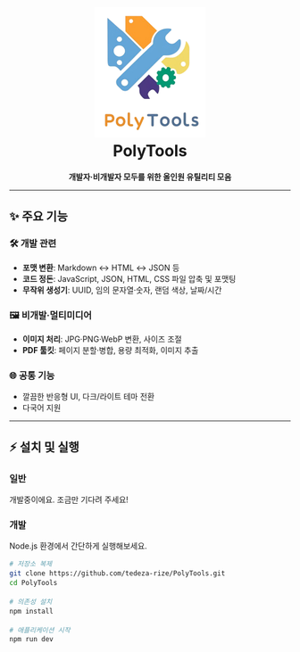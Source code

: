 <h1 align="center">
  <br>
  <img src="https://raw.githubusercontent.com/tedeza-rize/PolyTools/main/assets/logo.png" alt="PolyTools" width="200">
  <br>
  PolyTools
  <br>
</h1>

<p align="center">  
  <strong>개발자·비개발자 모두를 위한 올인원 유틸리티 모음</strong>
</p>

---

## ✨ 주요 기능

### 🛠 개발 관련
- **포맷 변환**: Markdown ↔ HTML ↔ JSON 등
- **코드 정돈**: JavaScript, JSON, HTML, CSS 파일 압축 및 포맷팅
- **무작위 생성기**: UUID, 임의 문자열·숫자, 랜덤 색상, 날짜/시간

### 🖼 비개발·멀티미디어
- **이미지 처리**: JPG·PNG·WebP 변환, 사이즈 조절
- **PDF 툴킷**: 페이지 분할·병합, 용량 최적화, 이미지 추출

### 🌐 공통 기능
- 깔끔한 반응형 UI, 다크/라이트 테마 전환
- 다국어 지원

---

## ⚡️ 설치 및 실행
### 일반

개발중이에요. 조금만 기다려 주세요!

### 개발

Node.js 환경에서 간단하게 실행해보세요.

```bash
# 저장소 복제
git clone https://github.com/tedeza-rize/PolyTools.git
cd PolyTools

# 의존성 설치
npm install

# 애플리케이션 시작
npm run dev
```
